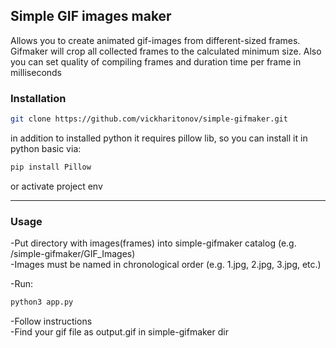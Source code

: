 <h2>Simple GIF images maker</h2>
Allows you to create animated gif-images from different-sized frames. Gifmaker will crop all collected frames to the calculated minimum size. Also you can set quality of compiling frames and duration time per frame in milliseconds
<h3>Installation</h3>

```sh
git clone https://github.com/vickharitonov/simple-gifmaker.git
```
 
in addition to installed python it requires pillow lib, so you can install it in python basic via:
```sh
pip install Pillow
```
or activate project env
<hr>

<h3>Usage</h3>
-Put directory with images(frames) into simple-gifmaker catalog (e.g. /simple-gifmaker/GIF_Images)<br>
-Images must be named in chronological order (e.g. 1.jpg, 2.jpg, 3.jpg, etc.)<br>

-Run:
```sh
python3 app.py
```
-Follow instructions<br>
-Find your gif file as output.gif in simple-gifmaker dir
